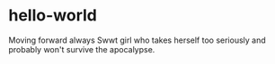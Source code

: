 # hello-world
Moving forward always
Swwt girl who takes herself too seriously and probably won't survive the apocalypse.
